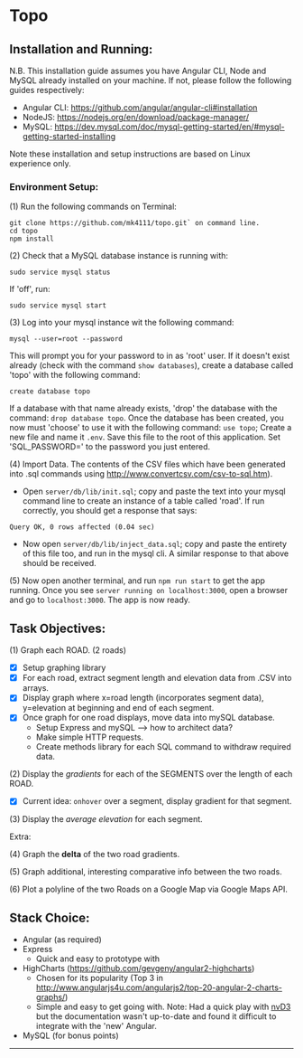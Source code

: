 # Topo

## Installation and Running:
N.B. This installation guide assumes you have Angular CLI, Node and MySQL already installed on your machine.
If not, please follow the following guides respectively:
- Angular CLI: https://github.com/angular/angular-cli#installation
- NodeJS: https://nodejs.org/en/download/package-manager/
- MySQL: https://dev.mysql.com/doc/mysql-getting-started/en/#mysql-getting-started-installing

Note these installation and setup instructions are based on Linux experience only.

### Environment Setup:
(1) Run the following commands on Terminal:
```shell
git clone https://github.com/mk4111/topo.git` on command line.
cd topo
npm install
```

(2) Check that a MySQL database instance is running with:
```shell
sudo service mysql status
```
If 'off', run:
```shell
sudo service mysql start
```

(3) Log into your mysql instance wit the following command:
```shell
mysql --user=root --password
```
This will prompt you for your password to in as 'root' user.
If it doesn't exist already (check with the command `show databases`), create a database called 'topo' with the following command:
```shell
create database topo
```
If a database with that name already exists, 'drop' the database with the command: `drop database topo`.
Once the database has been created, you now must 'choose' to use it with the following command: `use topo`;
Create a new file and name it `.env`. Save this file to the root of this application. Set 'SQL_PASSWORD=' to the password you just entered.


(4) Import Data. The contents of the CSV files which have been generated into .sql commands using http://www.convertcsv.com/csv-to-sql.htm).
- Open `server/db/lib/init.sql`; copy and paste the text into your mysql command line to create an instance of a table called 'road'. If run correctly, you should get a response that says:
```shell
Query OK, 0 rows affected (0.04 sec)
```
- Now open `server/db/lib/inject_data.sql`; copy and paste the entirety of this file too, and run in the mysql cli. A similar response to that above should be received.

(5) Now open another terminal, and run `npm run start` to get the app running. Once you see `server running on localhost:3000`, open a browser and go to `localhost:3000`. The app is now ready.

## Task Objectives:
(1) Graph each ROAD. (2 roads)
  - [x] Setup graphing library
  - [x] For each road, extract segment length and elevation data from .CSV into arrays.
  - [x] Display graph where x=road length (incorporates segment data), y=elevation at beginning and end of each segment.
  - [x] Once graph for one road displays, move data into mySQL database.
    - Setup Express and mySQL --> how to architect data?
    - Make simple HTTP requests.
    - Create methods library for each SQL command to withdraw required data.

(2) Display the *gradients* for each of the SEGMENTS over the length of each ROAD.
  - [x] Current idea: `onhover` over a segment, display gradient for that segment.

(3) Display the *average elevation* for each segment.

Extra:

(4) Graph the **delta** of the two road gradients.

(5) Graph additional, interesting comparative info between the two roads.

(6) Plot a polyline of the two Roads on a Google Map via Google Maps API.

## Stack Choice:
- Angular (as required)
- Express
  - Quick and easy to prototype with
- HighCharts (https://github.com/gevgeny/angular2-highcharts)
  - Chosen for its popularity (Top 3 in http://www.angularjs4u.com/angularjs2/top-20-angular-2-charts-graphs/)
  - Simple and easy to get going with. Note: Had a quick play with [nvD3](https://github.com/krispo/angular-nvd3) but the documentation wasn't up-to-date and found it difficult to integrate with the 'new' Angular.
- MySQL (for bonus points)

***

